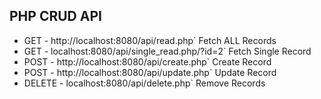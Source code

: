 
## PHP CRUD API
* GET - http://localhost:8080/api/read.php` Fetch ALL Records
* GET - localhost:8080/api/single_read.php/?id=2` Fetch Single Record
* POST - http://localhost:8080/api/create.php` Create Record
* POST - http://localhost:8080/api/update.php` Update Record
* DELETE - localhost:8080/api/delete.php` Remove Records
